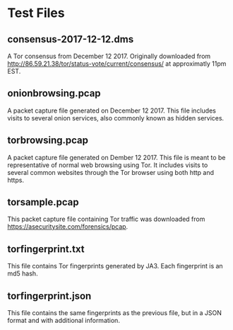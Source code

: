 # Test Files

## consensus-2017-12-12.dms
A Tor consensus from December 12 2017. Originally downloaded from
http://86.59.21.38/tor/status-vote/current/consensus/ at approximatly
11pm EST.

## onionbrowsing.pcap
A packet capture file generated on December 12 2017. This file includes
visits to several onion services, also commonly known as hidden services.

## torbrowsing.pcap
A packet capture file generated on Dember 12 2017. This file is meant to be
representative of normal web browsing using Tor. It includes visits to several
common websites through the Tor browser using both http and https.

## torsample.pcap
This packet capture file containing Tor traffic was downloaded from
https://asecuritysite.com/forensics/pcap.

## torfingerprint.txt
This file contains Tor fingerprints generated by JA3. Each fingerprint is an
md5 hash.

## torfingerprint.json
This file contains the same fingerprints as the previous file, but in a JSON
format and with additional information.